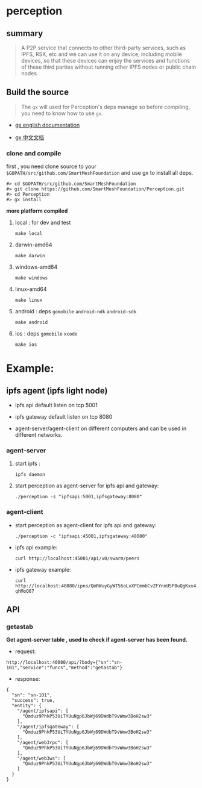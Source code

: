 # perception
## summary

>A P2P service that connects to other third-party services, such as IPFS, RSK, etc and we can use it on any device, including mobile devices, so that these devices can enjoy the services and functions of these third parties without running other IPFS nodes or public chain nodes.

## Build the source

>The `gx` will used for Perception's deps manage so before compiling, you need to know how to use `gx`.
                                                   
* [gx english documentation](https://github.com/whyrusleeping/gx)

* [gx 中文文档](https://www.jianshu.com/p/cfab2338f4a5)

### clone and compile

first , you need clone source to your `$GOPATH/src/github.com/SmartMeshFoundation` and use gx to install all deps.

```
#> cd $GOPATH/src/github.com/SmartMeshFoundation
#> git clone https://github.com/SmartMeshFoundation/Perception.git
#> cd Perception
#> gx install
```

__more platform compiled__

1. local : for dev and test

    `make local`

1. darwin-amd64 
    
    `make darwin`
    
1. windows-amd64
    
    `make windows`
    
1. linux-amd64

    `make linux`

1. android : deps `gomobile` `android-ndk` `android-sdk` 
    
    `make android`

1. ios : deps `gomobile` `xcode` 

    `make ios`





# Example:

## ipfs agent (ipfs light node)

* ipfs api default listen on tcp 5001 
    
* ipfs gateway default listen on tcp 8080 

* agent-server/agent-client on different computers and can be used in different networks.


### agent-server 

1. start ipfs :

    `ipfs daemon`

2. start perception as agent-server for ipfs api and gateway:

    `./perception -s "ipfsapi:5001,ipfsgateway:8080"`

### agent-client 

* start perception as agent-client for ipfs api and gateway:
    
    `./perception -c "ipfsapi:45001,ipfsgateway:48080"`

* ipfs api example:
  
    `curl http://localhost:45001/api/v0/swarm/peers`

* ipfs gateway example: 
    
    `curl http://localhost:48080/ipns/QmRWuyGyWT56oLxXPCmmbCvZFYnnU5P8uQgKxx4qhMoQ67`

## API

### getastab

__Get agent-server table , used to check if agent-server has been found.__

* request:

```
http://localhost:40080/api/?body={"sn":"sn-101","service":"funcs","method":"getastab"}
```

* response:

```
{
  "sn": "sn-101",
  "success": true,
  "entity": {
    "/agent/ipfsapi": [
      "Qmduz9PhkP53UiTYUuNgp6JbWj69DWdbT9vWmw3BoH2sw3"
    ],
    "/agent/ipfsgateway": [
      "Qmduz9PhkP53UiTYUuNgp6JbWj69DWdbT9vWmw3BoH2sw3"
    ],
    "/agent/web3rpc": [
      "Qmduz9PhkP53UiTYUuNgp6JbWj69DWdbT9vWmw3BoH2sw3"
    ],
    "/agent/web3ws": [
      "Qmduz9PhkP53UiTYUuNgp6JbWj69DWdbT9vWmw3BoH2sw3"
    ]
  }
}
```
  
